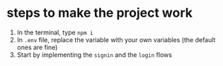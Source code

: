 # steps to make the project work

1. In the terminal, type `npm i`
2. In `.env` file, replace the variable with your own variables (the default ones are fine)
3. Start by implementing the `signin` and the `login` flows